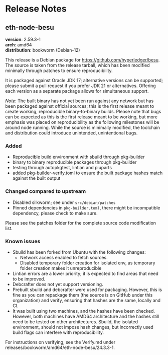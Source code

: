 # Release Notes

## eth-node-besu

**version**: 2.59.3-1 <br/>
**arch**: amd64 <br/>
**distribution**: bookworm (Debian-12) <br/>

This release is a Debian package for https://github.com/hyperledger/besu. The source is taken from the release tarball, which has been modified minimally through patches to ensure reproducibility. 

It is packaged against Oracle JDK 17; alternative versions can be supported; please submit a pull request if you prefer JDK 21 or alternatives. Offering each version as a separate package allows for simultaneous support. 

*Note*: The built binary has not yet been run against any network but has been packaged against official sources; this is the first release meant to create working, reproducible binary-to-binary builds. Please note that bugs can be expected as this is the first release meant to be working, but more emphasis was placed on reproducibility as the following milestones will be around node running. While the source is minimally modified, the toolchain and distribution could introduce unintended, unintentional bugs. 

### Added
- Reproducible build environment with sbuild through pkg-builder
- binary to binary reproducible packages through pkg-builder
- testing through autopkgtest, lintian and piuparts
- added pkg-builder-verify.toml to ensure the built package hashes match against the built output

### Changed compared to upstream
- Disabled silkworm; see under `src/debian/patches`
- Pinned dependencies in `pkg-builder.toml`, there might be incompatible dependency, please check to make sure.

Please see the patches folder for the complete source code modification list.

### Known issues

- Sbuild has been forked from Ubuntu with the following changes:
    - Network access enabled to fetch sources.
    - Disabled temporary folder creation for isolated env, as temporary folder creation makes it unreproducible 
- Lintian errors are a lower priority; it is expected to find areas that need to be improved.
- Debcrafter does not yet support versioning.
- Prebuilt sbuild and debcrafter were used for packaging. However, this is fine as you can repackage them (the source is on GitHub under this organization) and verify, ensuring that hashes are the same, locally and CI.
- It was built using two machines, and the hashes have been checked. However, both machines have AMD64 architecture and the hashes still need to be tested on other architectures. Sbuild, the isolated environment, should not impose hash changes, but incorrectly used build flags can interfere with reproducibility. 

For instructions on verifying, see the Verify.md under releases/bookworm/amd64/eth-node-besu/24.3.3-1. 
